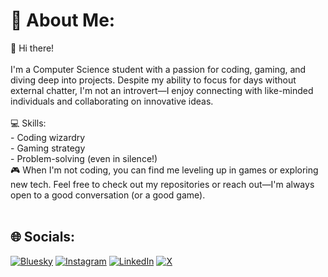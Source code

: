 # 💫 About Me:
👋 Hi there!<br><br>I'm a Computer Science student with a passion for coding, gaming, and diving deep into projects. Despite my ability to focus for days without external chatter, I'm not an introvert—I enjoy connecting with like-minded individuals and collaborating on innovative ideas.<br><br>💻 Skills:<br>- Coding wizardry<br>- Gaming strategy<br>- Problem-solving (even in silence!)<br>🎮 When I'm not coding, you can find me leveling up in games or exploring new tech. Feel free to check out my repositories or reach out—I'm always open to a good conversation (or a good game).<br><br>


## 🌐 Socials:
[![Bluesky](https://img.shields.io/badge/bluesky-0285FF?style=for-the-badge&logo=bluesky&logoColor=%23FFFFFF)](https://bsky.app/profile/BloodXtream) [![Instagram](https://img.shields.io/badge/Instagram-%23E4405F.svg?logo=Instagram&logoColor=white)](https://instagram.com/https://www.instagram.com/pragyanam.tiwari/?hl=en) [![LinkedIn](https://img.shields.io/badge/LinkedIn-%230077B5.svg?logo=linkedin&logoColor=white)](https://linkedin.com/in/in/pragyanam-tiwari-266b63260) [![X](https://img.shields.io/badge/X-black.svg?logo=X&logoColor=white)](https://x.com/@PragyanamTiwari) 



